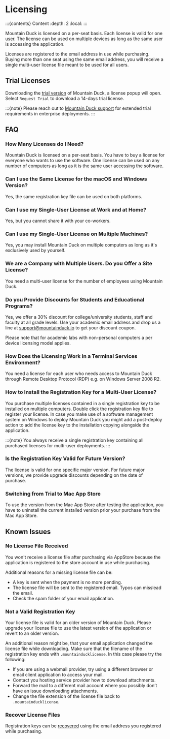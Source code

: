 Licensing
====

:::{contents} Content
:depth: 2
:local:
:::

Mountain Duck is licensed on a per-seat basis. Each license is valid for one user. The license can be used on multiple devices as long as the same user is accessing the application.

Licenses are registered to the email address in use while purchasing. Buying more than one seat using the same email address, you will receive a single multi-user license file meant to be used for all users.

## Trial Licenses

Downloading the [trial version](https://mountainduck.io/) of Mountain Duck, a license popup will open. Select `Request Trial` to download a 14-days trial license.

:::{note}
Please reach out to [Mountain Duck support](mailto:support@mountainduck.io) for extended trial requirements in enterprise deployments.
:::

## FAQ

### How Many Licenses do I Need?

Mountain Duck is licensed on a per-seat basis. You have to buy a license for everyone who wants to use the software. One 
license can be used on any number of computers as long as it is the same user accessing the software.

### Can I use the Same License for the macOS and Windows Version?

Yes, the same registration key file can be used on both platforms.

### Can I use my Single-User License at Work and at Home?

Yes, but you cannot share it with your co-workers.

### Can I use my Single-User License on Multiple Machines?

Yes, you may install Mountain Duck on multiple computers as long as it's exclusively used by yourself.

### We are a Company with Multiple Users. Do you Offer a Site License?

You need a multi-user license for the number of employees using Mountain Duck.

### Do you Provide Discounts for Students and Educational Programs?

Yes, we offer a 30% discount for college/university students, staff and faculty at all grade levels. Use your academic email address and drop us a line at [support@mountainduck.io](mailto:support@mountainduck.io) to get your discount coupon.

Please note that for academic labs with non-personal computers a per device licensing model applies.

### How Does the Licensing Work in a Terminal Services Environment?

You need a license for each user who needs access to Mountain Duck through Remote Desktop Protocol (RDP) e.g. on Windows Server 2008 R2.

### How to Install the Registration Key for a Multi-User License?

You purchase multiple licenses contained in a single registration key to be installed on multiple computers. Double 
click the registration key file to register your license. In case you make use of a software management system on 
Windows to deploy Mountain Duck you might add a post-deploy action to add the license key to the installation 
copying alongside the application.

:::{note}
You always receive a single registration key containing all purchased licenses for multi-user deployments.
:::

### Is the Registration Key Valid for Future Version?

The license is valid for one specific major version. For future major versions, we provide upgrade discounts depending on the date of purchase.

### Switching from Trial to Mac App Store

To use the version from the Mac App Store after testing the application, you have to uninstall the current installed version prior your purchase from the Mac App Store.

## Known Issues

### No License File Received

You won't receive a license file after purchasing via AppStore because the application is registered to the store account in use while purchasing.

Additional reasons for a missing license file can be:
- A key is sent when the payment is no more pending.
- The license file will be sent to the registered email. Typos can misslead the email.
- Check the spam folder of your email application.

### Not a Valid Registration Key

Your license file is valid for an older version of Mountain Duck. Please upgrade your license file to use the latest version of the application or revert to an older version.

An additional reason might be, that your email application changed the license file while downloading. Make sure that the filename of the registration key ends with `.mountainducklicense`. In this case please try the following:
- If you are using a webmail provider, try using a different browser or email client application to access your mail.
- Contact you hosting service provider how to download attachments.
- Forward the mail to a different mail account where you possibly don’t have an issue downloading attachments.
- Change the file extension of the license file back to `.mountainducklicense`.

### Recover License Files

Registration keys can be [recovered](https://mountainduck.io/help/) using the email address you registered while purchasing.

